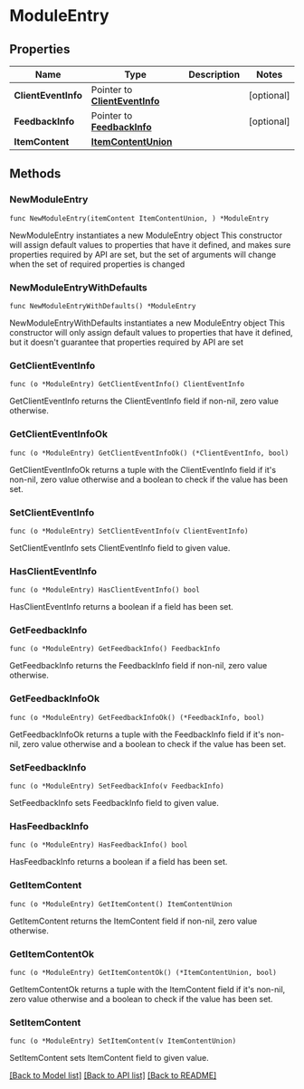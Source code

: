 # ModuleEntry

## Properties

Name | Type | Description | Notes
------------ | ------------- | ------------- | -------------
**ClientEventInfo** | Pointer to [**ClientEventInfo**](ClientEventInfo.md) |  | [optional] 
**FeedbackInfo** | Pointer to [**FeedbackInfo**](FeedbackInfo.md) |  | [optional] 
**ItemContent** | [**ItemContentUnion**](ItemContentUnion.md) |  | 

## Methods

### NewModuleEntry

`func NewModuleEntry(itemContent ItemContentUnion, ) *ModuleEntry`

NewModuleEntry instantiates a new ModuleEntry object
This constructor will assign default values to properties that have it defined,
and makes sure properties required by API are set, but the set of arguments
will change when the set of required properties is changed

### NewModuleEntryWithDefaults

`func NewModuleEntryWithDefaults() *ModuleEntry`

NewModuleEntryWithDefaults instantiates a new ModuleEntry object
This constructor will only assign default values to properties that have it defined,
but it doesn't guarantee that properties required by API are set

### GetClientEventInfo

`func (o *ModuleEntry) GetClientEventInfo() ClientEventInfo`

GetClientEventInfo returns the ClientEventInfo field if non-nil, zero value otherwise.

### GetClientEventInfoOk

`func (o *ModuleEntry) GetClientEventInfoOk() (*ClientEventInfo, bool)`

GetClientEventInfoOk returns a tuple with the ClientEventInfo field if it's non-nil, zero value otherwise
and a boolean to check if the value has been set.

### SetClientEventInfo

`func (o *ModuleEntry) SetClientEventInfo(v ClientEventInfo)`

SetClientEventInfo sets ClientEventInfo field to given value.

### HasClientEventInfo

`func (o *ModuleEntry) HasClientEventInfo() bool`

HasClientEventInfo returns a boolean if a field has been set.

### GetFeedbackInfo

`func (o *ModuleEntry) GetFeedbackInfo() FeedbackInfo`

GetFeedbackInfo returns the FeedbackInfo field if non-nil, zero value otherwise.

### GetFeedbackInfoOk

`func (o *ModuleEntry) GetFeedbackInfoOk() (*FeedbackInfo, bool)`

GetFeedbackInfoOk returns a tuple with the FeedbackInfo field if it's non-nil, zero value otherwise
and a boolean to check if the value has been set.

### SetFeedbackInfo

`func (o *ModuleEntry) SetFeedbackInfo(v FeedbackInfo)`

SetFeedbackInfo sets FeedbackInfo field to given value.

### HasFeedbackInfo

`func (o *ModuleEntry) HasFeedbackInfo() bool`

HasFeedbackInfo returns a boolean if a field has been set.

### GetItemContent

`func (o *ModuleEntry) GetItemContent() ItemContentUnion`

GetItemContent returns the ItemContent field if non-nil, zero value otherwise.

### GetItemContentOk

`func (o *ModuleEntry) GetItemContentOk() (*ItemContentUnion, bool)`

GetItemContentOk returns a tuple with the ItemContent field if it's non-nil, zero value otherwise
and a boolean to check if the value has been set.

### SetItemContent

`func (o *ModuleEntry) SetItemContent(v ItemContentUnion)`

SetItemContent sets ItemContent field to given value.



[[Back to Model list]](../README.md#documentation-for-models) [[Back to API list]](../README.md#documentation-for-api-endpoints) [[Back to README]](../README.md)


